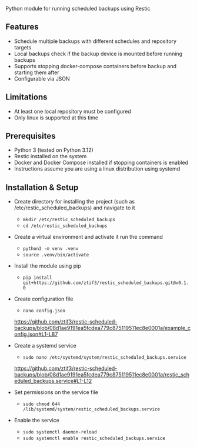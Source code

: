 Python module for running scheduled backups using Restic

## Features
- Schedule multiple backups with different schedules and repository targets
- Local backups check if the backup device is mounted before running backups
- Supports stopping docker-compose containers before backup and starting them after
- Configurable via JSON

## Limitations
- At least one local repository must be configured
- Only linux is supported at this time

## Prerequisites
- Python 3 (tested on Python 3.12)
- Restic installed on the system
- Docker and Docker Compose installed if stopping containers is enabled
- Instructions assume you are using a linux distribution using systemd

## Installation & Setup
- Create directory for installing the project (such as /etc/restic_scheduled_backups) and navigate to it
  - `mkdir /etc/restic_scheduled_backups`
  - `cd /etc/restic_scheduled_backups`
- Create a virtual environment and activate it run the command 
  - `python3 -m venv .venv`
  - `source .venv/bin/activate`
- Install the module using pip
  - `pip install git+https://github.com/ztif3/restic_scheduled_backups.git@v0.1.0`
- Create configuration file
  - `nano config.json`
   
  https://github.com/ztif3/restic-scheduled-backups/blob/08d1ae9191ea5fcdea779c875119511ec8e0001a/example_config.json#L1-L87
- Create a systemd service
  - `sudo nano /etc/systemd/system/restic_scheduled_backups.service`
  
  https://github.com/ztif3/restic-scheduled-backups/blob/08d1ae9191ea5fcdea779c875119511ec8e0001a/restic_scheduled_backups.service#L1-L12
- Set permissions on the service file
  - `sudo chmod 644 /lib/systemd/system/restic_scheduled_backups.service`
- Enable the service
  - `sudo systemctl daemon-reload`
  - `sudo systemctl enable restic_scheduled_backups.service`
